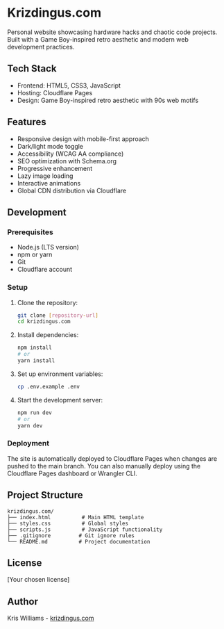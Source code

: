 # Krizdingus.com

Personal website showcasing hardware hacks and chaotic code projects. Built with a Game Boy-inspired retro aesthetic and modern web development practices.

## Tech Stack

- Frontend: HTML5, CSS3, JavaScript
- Hosting: Cloudflare Pages
- Design: Game Boy-inspired retro aesthetic with 90s web motifs

## Features

- Responsive design with mobile-first approach
- Dark/light mode toggle
- Accessibility (WCAG AA compliance)
- SEO optimization with Schema.org
- Progressive enhancement
- Lazy image loading
- Interactive animations
- Global CDN distribution via Cloudflare

## Development

### Prerequisites

- Node.js (LTS version)
- npm or yarn
- Git
- Cloudflare account

### Setup

1. Clone the repository:
   ```bash
   git clone [repository-url]
   cd krizdingus.com
   ```

2. Install dependencies:
   ```bash
   npm install
   # or
   yarn install
   ```

3. Set up environment variables:
   ```bash
   cp .env.example .env
   ```

4. Start the development server:
   ```bash
   npm run dev
   # or
   yarn dev
   ```

### Deployment

The site is automatically deployed to Cloudflare Pages when changes are pushed to the main branch. You can also manually deploy using the Cloudflare Pages dashboard or Wrangler CLI.

## Project Structure

```
krizdingus.com/
├── index.html          # Main HTML template
├── styles.css          # Global styles
├── scripts.js          # JavaScript functionality
├── .gitignore         # Git ignore rules
└── README.md          # Project documentation
```

## License

[Your chosen license]

## Author

Kris Williams - [krizdingus.com](https://krizdingus.com) 